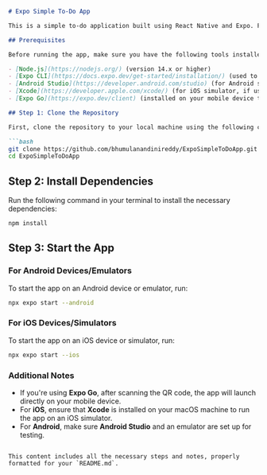 ```markdown
# Expo Simple To-Do App

This is a simple to-do application built using React Native and Expo. Follow the steps below to run the app on your machine using either an emulator/simulator or the Expo Go app on your device.

## Prerequisites

Before running the app, make sure you have the following tools installed:

- [Node.js](https://nodejs.org/) (version 14.x or higher)
- [Expo CLI](https://docs.expo.dev/get-started/installation/) (used to run the app in Expo Go or a simulator)
- [Android Studio](https://developer.android.com/studio) (for Android simulator, if using Android)
- [Xcode](https://developer.apple.com/xcode/) (for iOS simulator, if using macOS)
- [Expo Go](https://expo.dev/client) (installed on your mobile device to run the app)

## Step 1: Clone the Repository

First, clone the repository to your local machine using the following command:

```bash
git clone https://github.com/bhumulanandinireddy/ExpoSimpleToDoApp.git
cd ExpoSimpleToDoApp
```

## Step 2: Install Dependencies

Run the following command in your terminal to install the necessary dependencies:

```bash
npm install
```

## Step 3: Start the App

### For Android Devices/Emulators

To start the app on an Android device or emulator, run:

```bash
npx expo start --android
```

### For iOS Devices/Simulators

To start the app on an iOS device or simulator, run:

```bash
npx expo start --ios
```

### Additional Notes

- If you're using **Expo Go**, after scanning the QR code, the app will launch directly on your mobile device.
- For **iOS**, ensure that **Xcode** is installed on your macOS machine to run the app on an iOS simulator.
- For **Android**, make sure **Android Studio** and an emulator are set up for testing.
```

This content includes all the necessary steps and notes, properly formatted for your `README.md`.
